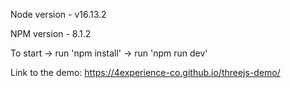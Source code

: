 Node version - v16.13.2

NPM version - 8.1.2

To start -> run 'npm install' -> run 'npm run dev'

Link to the demo: https://4experience-co.github.io/threejs-demo/